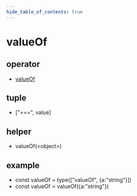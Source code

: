 ```yaml
---
hide_table_of_contents: true
---
```


# valueOf

## operator

-   [valueOf](./valueof.md)

## tuple

-   ["===", value]

## helper

-   valueOf(&lt;object&gt;)

## example

-   const valueOf = type(["valueOf", {a:"string"}]) <br/>
-   const valueOf = valueOf({a:"string"}) <br/>

